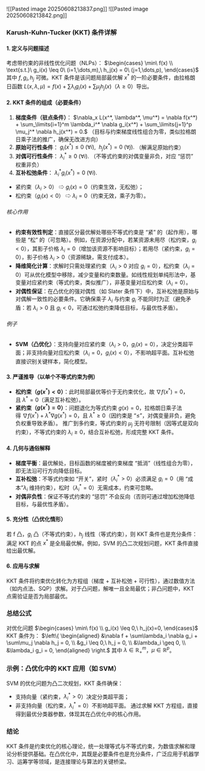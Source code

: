 ![[Pasted image 20250608213837.png]]
![[Pasted image 20250608213842.png]]
### Karush-Kuhn-Tucker (KKT) 条件详解
#### 1. 定义与问题描述
考虑带约束的非线性优化问题（NLPs）：
$\begin{cases} \min\ f(x) \\ \text{s.t.}\ g_i(x) \leq 0\ (i=1,\dots,m),\ h_j(x) = 0\ (j=1,\dots,p), \end{cases}$
其中 $f, g_i, h_j$ 可微。KKT 条件是该问题局部最优解 $x^*$ 的一阶必要条件，由拉格朗日函数 $L(x, \lambda, \mu) = f(x) + \sum \lambda_i g_i(x) + \sum \mu_j h_j(x)$（$\lambda \geq 0$）导出。
#### 2. KKT 条件的组成（必要条件）
1. **梯度条件（驻点条件）**：
    $\nabla_x L(x^*, \lambda^*, \mu^*) = \nabla f(x^*) + \sum_\limits{i=1}^m \lambda_i^* \nabla g_i(x^*) + \sum_\limits{j=1}^p \mu_j^* \nabla h_j(x^*) = 0.$
    （目标与约束梯度线性组合为零，类似拉格朗日乘子法的推广，确保无改进方向）
2. **原始可行性条件**：
    $g_i(x^*) \leq 0\ (\forall i),\ \ h_j(x^*) = 0\ (\forall j).$
    （解满足原始约束）
3. **对偶可行性条件**：
    $\lambda_i^* \geq 0\ (\forall i).$
    （不等式约束的对偶变量非负，对应 “惩罚” 权重非负）
4. **互补松弛条件**：
    $\lambda_i^* g_i(x^*) = 0\ (\forall i).$
- 紧约束（$\lambda_i > 0$） ⇨ $g_i(x) = 0$（约束生效，无松弛）；
- 松约束（$g_i(x) < 0$） ⇨ $\lambda_i = 0$（约束无效，乘子为零）。
###### 核心作用
- **约束有效性判定**：直接区分最优解处哪些不等式约束是 “紧” 的（起作用），哪些是 “松” 的（可忽略）。例如，在资源分配中，若某资源未用尽（松约束，$g_i < 0$），其影子价格 $\lambda_i = 0$（增加该资源不影响目标）；若用尽（紧约束，$g_i = 0$），影子价格 $\lambda_i > 0$（资源稀缺，需支付成本）。
- **降维简化计算**：求解时只需处理紧约束（$\lambda_i > 0$ 对应 $g_i = 0$），松约束（$\lambda_i = 0$）可从优化模型中移除，减少变量和约束数量。如线性规划单纯形法中，基变量对应紧约束（等式约束，类似推广），非基变量对应松约束（$\lambda_i = 0$）。
- **对偶性保证**：在凸优化的强对偶性（如 Slater 条件下）中，互补松弛是原始与对偶解一致性的必要条件。它确保乘子 $\lambda_i$ 与约束 $g_i$ 不能同时为正（避免矛盾：若 $\lambda_i > 0$ 且 $g_i < 0$，可通过松弛约束降低目标，与最优性矛盾）。
###### 例子
- **SVM（凸优化）**：支持向量对应紧约束（$\lambda_i > 0$，$g_i(x) = 0$），决定分类超平面；非支持向量对应松约束（$\lambda_i = 0$，$g_i(x) < 0$），不影响超平面。互补松弛直接识别关键样本，简化模型。
#### 3. 严谨推导（以单个不等式约束为例）
- **松约束（$g(x^*) < 0$）**：此时局部最优等价于无约束优化，故 $\nabla f(x^*) = 0$，且 $\lambda^* = 0$（满足互补松弛）。
- **紧约束（$g(x^*) = 0$）**：问题退化为等式约束 $g(x)=0$，拉格朗日乘子法得 $\nabla f(x^*) + \lambda^* \nabla g(x^*) = 0$，且 $\lambda^* \geq 0$（因约束是 “≤”，对偶变量非负，避免负权重导致矛盾）。
推广到多约束，等式约束的 $\mu_j$ 无符号限制（因等式是双向约束），不等式约束的 $\lambda_i \geq 0$，结合互补松弛，形成完整 KKT 条件。
#### 4. 几何与通俗解释
- **梯度平衡**：最优解处，目标函数的梯度被约束梯度 “抵消”（线性组合为零），即无法沿可行方向降低目标。
- **互补松弛**：不等式约束如 “开关”，紧时（$\lambda_i^*>0$）必须满足 $g_i=0$（用 “成本”$\lambda_i$ 维持约束），松时（$\lambda_i^*=0$）无需成本，约束可忽略。
- **对偶非负性**：保证不等式约束的 “惩罚” 不会反向（否则可通过增加松弛降低目标，与最优性矛盾）。
#### 5. 充分性（凸优化情形）
若 f 凸，$g_i$ 凸（不等式约束），$h_j$ 线性（等式约束），则 KKT 条件也是充分条件：满足 KKT 的点 $x^*$ 是全局最优解。例如，SVM 的凸二次规划问题，KKT 条件直接给出最优解。
#### 6. 应用与求解
KKT 条件将约束优化转化为方程组（梯度 + 互补松弛 + 可行性），通过数值方法（如内点法、SQP）求解。对于凸问题，解唯一且全局最优；非凸问题中，KKT 点需验证是否为局部最优。
### 总结公式
对优化问题
$\begin{cases} \min\ f(x) \\ g_i(x) \leq 0,\ h_j(x)=0, \end{cases}$
KKT 条件为：
$\left\{ \begin{aligned} &\nabla f + \sum\lambda_i \nabla g_i + \sum\mu_j \nabla h_j = 0, \\ &g_i \leq 0,\ h_j = 0, \\ &\lambda_i \geq 0, \\ &\lambda_i g_i = 0, \end{aligned} \right.$
其中 $\lambda \in \mathbb{R}^m_+$，$\mu \in \mathbb{R}^p$。
### 示例：凸优化中的 KKT 应用（如 SVM）
SVM 的优化问题为凸二次规划，KKT 条件确保：
- 支持向量（紧约束，$\lambda_i^*>0$）决定分类超平面；
- 非支持向量（松约束，$\lambda_i^*=0$）不影响超平面。 通过求解 KKT 方程组，直接得到最优分类器参数，体现其在凸优化中的核心作用。
### 结论
KKT 条件是约束优化的核心理论，统一处理等式与不等式约束，为数值求解和理论分析提供基础。在凸优化中，其既是必要条件也是充分条件，广泛应用于机器学习、运筹学等领域，是连接理论与算法的关键桥梁。